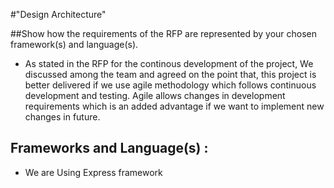#"Design Architecture"

##Show how the requirements of the RFP are represented by your chosen framework(s) and language(s).

- As stated in the RFP for the continous development of the project, We discussed among the team and agreed on the point that, this project is better delivered if we use agile methodology which follows continuous development and testing. Agile allows changes in development requirements which is an added advantage if we want to implement new changes in future.

## Frameworks and Language(s) :

- We are Using Express framework

